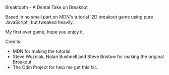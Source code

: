 Breaktooth - A Dental Take on Breakout

Based in no small part on MDN's tutorial '2D breakout game using pure JavaScript', but tweaked heavily.

My first ever game, hope you enjoy it. 

Credits:
- MDN for making the tutorial.
- Steve Wozniak, Nolan Bushnell and Steve Bristow for making the original Breakout
- The Odin Project for help me get this far.